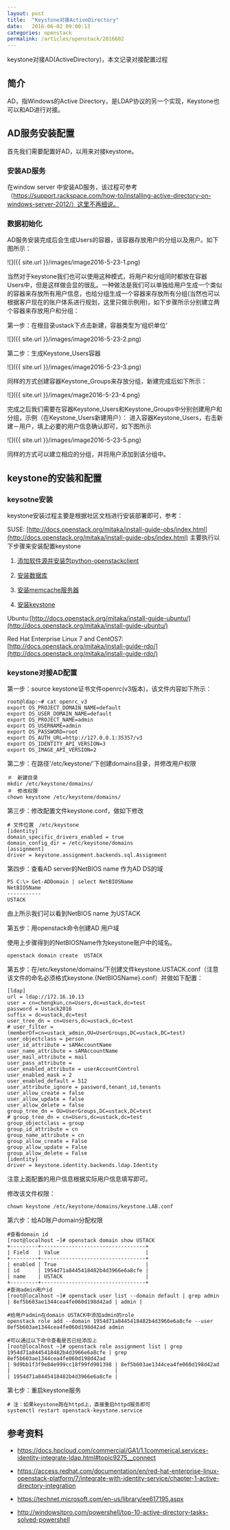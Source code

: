 ```yaml
---
layout: post
title:  "Keystone对接ActiveDirectory"
date:   2016-06-02 09:00:13
categories: openstack
permalink: /articles/openstack/2016602
---
```


keystone对接AD(ActiveDirectory)，本文记录对接配置过程

## 简介

AD，指Windows的Active Directory，是LDAP协议的另一个实现，Keystone也可以和AD进行对接。

## AD服务安装配置

首先我们需要配置好AD，以用来对接keystone。

### 安装AD服务

在window server 中安装AD服务，该过程可参考（https://support.rackspace.com/how-to/installing-active-directory-on-windows-server-2012/）这里不再细说。

### 数据初始化

AD服务安装完成后会生成Users的容器，该容器存放用户的分组以及用户。如下图所示：

![]({{ site.url }}/images/image2016-5-23-1.png)

当然对于keystone我们也可以使用这种模式，将用户和分组同时都放在容器Users中，但是这样做会显的很乱。一种做法是我们可以单独给用户生成一个类似的容器来存放所有用户信息，也给分组生成一个容器来存放所有分组(当然也可以根据客户现在的账户体系进行规划，这里只做示例用)，如下步骤所示分别建立两个容器来存放用户和分组：

第一步：在根目录ustack下点击新建，容器类型为‘组织单位’

![]({{ site.url }}/images/image2016-5-23-2.png)

第二步：生成Keystone_Users容器

![]({{ site.url }}/images/image2016-5-23-3.png)

同样的方式创建容器Keystone_Groups来存放分组，新建完成后如下所示：

![]({{ site.url }}/images/mage2016-5-23-4.png)

完成之后我们需要在容器Keystone_Users和Keystone_Groups中分别创建用户和分组，示例（在Keystone_Users新建用户）：
进入容器Keystone_Users，右击新建－用户，填上必要的用户信息确认即可，如下图所示

![]({{ site.url }}/images/image2016-5-23-5.png)

同样的方式可以建立相应的分组，并将用户添加到该分组中。

## keystone的安装和配置

### keysotne安装

keystone安装过程主要是根据社区文档进行安装部署即可，参考：

SUSE: [http://docs.openstack.org/mitaka/install-guide-obs/index.html](http://docs.openstack.org/mitaka/install-guide-obs/index.html) 主要执行以下步骤来安装配置keystone

1. [添加软件源并安装包python-openstackclient](http://docs.openstack.org/mitaka/install-guide-obs/environment-packages.html)

2. [安装数据库](http://docs.openstack.org/mitaka/install-guide-obs/environment-sql-database.html)

3. [安装memcache服务器](http://docs.openstack.org/mitaka/install-guide-obs/environment-memcached.html)

4. [安装keystone](http://docs.openstack.org/mitaka/install-guide-obs/keystone.html)

Ubuntu:[http://docs.openstack.org/mitaka/install-guide-ubuntu/](http://docs.openstack.org/mitaka/install-guide-ubuntu/)

Red Hat Enterprise Linux 7 and CentOS7: [http://docs.openstack.org/mitaka/install-guide-rdo/](http://docs.openstack.org/mitaka/install-guide-rdo/)

### keystone对接AD配置

第一步：source keystone证书文件openrc(v3版本)，该文件内容如下所示：

~~~
root@ldap:~# cat openrc_v3
export OS_PROJECT_DOMAIN_NAME=default
export OS_USER_DOMAIN_NAME=default
export OS_PROJECT_NAME=admin
export OS_USERNAME=admin
export OS_PASSWORD=root
export OS_AUTH_URL=http://127.0.0.1:35357/v3
export OS_IDENTITY_API_VERSION=3
export OS_IMAGE_API_VERSION=2
~~~

第二步：在路径'/etc/keystone/'下创建domains目录，并修改用户权限

~~~
＃　新建目录
mkdir /etc/keystone/domains/
＃　修改权限
chown keystone /etc/keystone/domains/
~~~

第三步：修改配置文件keystone.conf，做如下修改

~~~
# 文件位置　/etc/keystone
[identity]
domain_specific_drivers_enabled = true
domain_config_dir = /etc/keystone/domains
[assignment]
driver = keystone.assignment.backends.sql.Assignment
~~~

第四步：查看AD server的NetBIOS name 作为AD DS的域

~~~
PS C:\> Get-ADDomain | select NetBIOSName
NetBIOSName
-----------
USTACK
~~~

由上所示我们可以看到NetBIOS name 为USTACK

第五步：用openstack命令创建AD 用户域

使用上步骤得到的NetBIOSName作为keystone账户中的域名。

~~~
openstack domain create  USTACK
~~~

第五步：在/etc/keystone/domains/下创建文件keystone.USTACK.conf（注意该文件的命名必须格式keystone.{NetBIOSName}.conf）并做如下配置：

~~~
[ldap]
url = ldap://172.16.10.13
user = cn=chengkun,cn=Users,dc=ustack,dc=test
password = Ustack2016
suffix = dc=ustack,dc=test
user_tree_dn = cn=Users,dc=ustack,dc=test
# user_filter = (memberOf=cn=ustack_admin,OU=UserGroups,DC=ustack,DC=test)
user_objectclass = person
user_id_attribute = sAMAccountName
user_name_attribute = sAMAccountName
user_mail_attribute = mail
user_pass_attribute =
user_enabled_attribute = userAccountControl
user_enabled_mask = 2
user_enabled_default = 512
user_attribute_ignore = password,tenant_id,tenants
user_allow_create = false
user_allow_update = false
user_allow_delete = false
group_tree_dn = OU=UserGroups,DC=ustack,DC=test
# group_tree_dn = cn=Users,dc=ustack,dc=test
group_objectclass = group
group_id_attribute = cn
group_name_attribute = cn
group_allow_create = False
group_allow_update = False
group_allow_delete = False
[identity]
driver = keystone.identity.backends.ldap.Identity
~~~

注意上面配置的用户信息根据实际用户信息填写即可。

修改该文件权限：

~~~
chown keystone /etc/keystone/domains/keystone.LAB.conf
~~~

第六步：给AD账户domain分配权限

~~~
#查看domain id
[root@localhost ~]# openstack domain show USTACK
+---------+----------------------------------+
| Field   | Value                            |
+---------+----------------------------------+
| enabled | True                             |
| id      | 1954d71a8445418482b4d3966e6a8cfe |
| name    | USTACK                           |
+---------+----------------------------------+
#查询admin用户id
[root@localhost ~]# openstack user list --domain default | grep admin
| 8ef5b603ae1344cea4fe060d198d42ad | admin |

#给用户admin在domain USTACK中添加admin的role
openstack role add --domain 1954d71a8445418482b4d3966e6a8cfe --user 8ef5b603ae1344cea4fe060d198d42ad admin

#可以通过以下命令查看是否已经添加上
[root@localhost ~]# openstack role assignment list | grep 1954d71a8445418482b4d3966e6a8cfe | grep 8ef5b603ae1344cea4fe060d198d42ad
| 9d9bb1f3f9e84e999cc18f99fd901398 | 8ef5b603ae1344cea4fe060d198d42ad                                 |                                  |                                  | 1954d71a8445418482b4d3966e6a8cfe |
~~~

第七步：重启keystone服务

~~~
# 注：如果keystone跑在httpd上，直接重启httpd服务即可
systemctl restart openstack-keystone.service
~~~

## 参考资料

* https://docs.hpcloud.com/commercial/GA1/1.1commerical.services-identity-integrate-ldap.html#topic9275__connect

* https://access.redhat.com/documentation/en/red-hat-enterprise-linux-openstack-platform/7/integrate-with-identity-service/chapter-1-active-directory-integration

* https://technet.microsoft.com/en-us/library/ee617195.aspx

* http://windowsitpro.com/powershell/top-10-active-directory-tasks-solved-powershell
